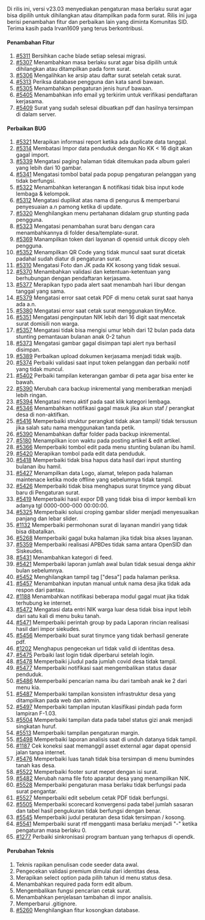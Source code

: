 Di rilis ini, versi v23.03 menyediakan pengaturan masa berlaku surat agar bisa dipilih untuk dihilangkan atau ditampilkan pada form surat. Rilis ini juga berisi penambahan fitur dan perbaikan lain yang diminta Komunitas SID.
Terima kasih pada Irvan1609 yang terus berkontribusi.

#### Penambahan Fitur

1. [#5311](https://github.com/OpenSID/OpenSID/issues/5311) Bersihkan cache blade setiap selesai migrasi.
2. [#5307](https://github.com/OpenSID/OpenSID/issues/5307) Menambahkan masa berlaku surat agar bisa dipilih untuk dihilangkan atau ditampilkan pada form surat.
3. [#5306](https://github.com/OpenSID/OpenSID/issues/5306) Mengalihkan ke arsip atau daftar surat setelah cetak surat.
4. [#5313](https://github.com/OpenSID/OpenSID/issues/5313) Periksa database pengguna dan kata sandi bawaan.
5. [#5305](https://github.com/OpenSID/OpenSID/issues/5305) Menambahkan pengaturan jenis huruf bawaan.
6. [#5405](https://github.com/OpenSID/OpenSID/issues/5405) Menambahkan info email yg terkirim untuk verifikasi pendaftaran kerjasama.
7. [#5409](https://github.com/OpenSID/OpenSID/issues/5409) Surat yang sudah selesai dibuatkan pdf dan hasilnya tersimpan di dalam server.

#### Perbaikan BUG

1. [#5321](https://github.com/OpenSID/OpenSID/issues/5321) Merapikan informasi report ketika ada duplicate data tanggal.
2. [#5314](https://github.com/OpenSID/OpenSID/issues/5314) Membatasi Impor data penduduk dengan No KK < 16 digit akan gagal import.
3. [#5339](https://github.com/OpenSID/OpenSID/issues/5339) Mengatasi paging halaman tidak ditemukan pada album galeri yang lebih dari 10 gambar.
4. [#5341](https://github.com/OpenSID/OpenSID/issues/5341) Mengatasi tombol batal pada popup pengaturan pelanggan yang tidak berfungsi.
5. [#5322](https://github.com/OpenSID/OpenSID/issues/5322) Menambahkan keterangan & notifikasi tidak bisa input kode lembaga & kelompok.
6. [#5312](https://github.com/OpenSID/OpenSID/issues/5312) Mengatasi duplikat atas nama di pengurus & memperbarui penyesuaian a.n pamong ketika di update.
7. [#5320](https://github.com/OpenSID/OpenSID/issues/5320) Menghilangkan menu pertahanan didalam grup stunting pada pengguna.
8. [#5323](https://github.com/OpenSID/OpenSID/issues/5323) Mengatasi penambahan surat baru dengan cara menambahkannya di folder desa/template-surat.
9. [#5369](https://github.com/OpenSID/OpenSID/issues/5369) Manampilkan token dari layanan di opensid untuk dicopy oleh pengguna.
10. [#5352](https://github.com/OpenSID/OpenSID/issues/5352) Menampilkan QR Code yang tidak muncul saat surat dicetak padahal sudah diatur di pengaturan surat.
11. [#5310](https://github.com/OpenSID/OpenSID/issues/5310) Mengatasi Foto dan JK pada KK kosong yang tidak sesuai.
12. [#5370](https://github.com/OpenSID/OpenSID/issues/5370) Menambahkan validasi dan ketentuan-ketentuan yang berhubungan dengan pendaftaran kerjasama.
13. [#5377](https://github.com/OpenSID/OpenSID/issues/5377) Merapikan typo pada alert saat menambah hari libur dengan tanggal yang sama.
14. [#5379](https://github.com/OpenSID/OpenSID/issues/5379) Mengatasi error saat cetak PDF di menu cetak surat saat hanya ada a.n.
15. [#5380](https://github.com/OpenSID/OpenSID/issues/5380) Mengatasi error saat cetak surat menggunakan tinyMce.
16. [#5351](https://github.com/OpenSID/OpenSID/issues/5351) Mengatasi penginputan NIK lebih dari 16 digit saat mencetak surat domisili non warga.
17. [#5357](https://github.com/OpenSID/OpenSID/issues/5357) Mengatasi tidak bisa mengisi umur lebih dari 12 bulan pada data stunting pemantauan bulanan anak 0-2 tahun
18. [#5373](https://github.com/OpenSID/OpenSID/issues/5373) Mengatasi gambar gagal disimpan tapi alert nya berhasil disimpan.
19. [#5389](https://github.com/OpenSID/OpenSID/issues/5389) Perbaikan upload dokumen kerjasama menjadi tidak wajib.
20. [#5374](https://github.com/OpenSID/OpenSID/issues/5374) Perbaiki validasi saat input token pelanggan dan perbaiki notif yang tidak muncul.
21. [#5402](https://github.com/OpenSID/OpenSID/issues/5402) Perbaiki tampilan keterangan gambar di peta agar bisa enter ke bawah.
22. [#5390](https://github.com/OpenSID/OpenSID/issues/5390) Merubah cara backup inkremental yang memberatkan menjadi lebih ringan.
23. [#5394](https://github.com/OpenSID/OpenSID/issues/5394) Mengatasi menu aktif pada saat klik kategori lembaga.
24. [#5346](https://github.com/OpenSID/OpenSID/issues/5346) Menambahkan notifikasi gagal masuk jika akun staf / perangkat desa di non-aktifkan.
25. [#5416](https://github.com/OpenSID/OpenSID/issues/5416) Memperbaiki struktur perangkat tidak akan tampil/ tidak tersusun jika salah satu nama menggunakan tanda petik.
26. [#5390](https://github.com/OpenSID/OpenSID/issues/5390) Menambahkan daftar folder pada backup inkremental.
27. [#5180](https://github.com/OpenSID/OpenSID/issues/5180) Menampilkan icon waktu pada posting artikel & edit artikel.
28. [#5366](https://github.com/OpenSID/OpenSID/issues/5366) Memperbaiki tombol edit pada menu stunting bulanan ibu hamil.
29. [#5420](https://github.com/OpenSID/OpenSID/issues/5420) Merapikan tombol pada edit data penduduk.
30. [#5418](https://github.com/OpenSID/OpenSID/issues/5418) Memperbaiki tidak bisa hapus data hasil dari input stunting bulanan ibu hamil.
31. [#5427](https://github.com/OpenSID/OpenSID/issues/5427) Menampilkan data Logo, alamat, telepon pada halaman maintenace ketika mode offline yang sebelumnya tidak tampil.
32. [#5426](https://github.com/OpenSID/OpenSID/issues/5426) Memperbaiki tidak bisa menghapus surat tinymce yang dibuat baru di Pengaturan surat.
33. [#5419](https://github.com/OpenSID/OpenSID/issues/5419) Memperbaiki hasil expor DB yang tidak bisa di impor kembali krn adanya tgl 0000-000-000 00:00:00.
34. [#5325](https://github.com/OpenSID/OpenSID/issues/5325) Memperbaiki solusi croping gambar slider menjadi menyesuaikan panjang dan lebar slider.
35. [#1132](https://github.com/OpenSID/premium/issues/1132) Memperbaiki permohonan surat di layanan mandiri yang tidak bisa dibatalkan.
36. [#5268](https://github.com/OpenSID/OpenSID/issues/5268) Memperbaiki gagal buka halaman jika tidak bisa akses layanan.
37. [#5359](https://github.com/OpenSID/OpenSID/issues/5359) Memperbaiki realisasi APBDes tidak sama antara OpenSID dan Siskeudes.
38. [#5431](https://github.com/OpenSID/OpenSID/issues/5431) Menambahkan kategori di feed.
39. [#5421](https://github.com/OpenSID/OpenSID/issues/5421) Memperbaiki laporan jumlah awal bulan tidak sesuai denga akhir bulan sebelumnya.
40. [#5452](https://github.com/OpenSID/OpenSID/issues/5452) Menghilangkan tampil tag ["desa"] pada halaman periksa.
41. [#5457](https://github.com/OpenSID/OpenSID/issues/5457) Menambahkan inputan manual untuk nama desa jika tidak ada respon dari pantau.
42. [#1188](https://github.com/OpenSID/premium/issues/1188) Menambahkan notifikasi beberapa modul gagal muat jika tidak terhubung ke internet.
43. [#5472](https://github.com/OpenSID/OpenSID/issues/5472) Mengatasi data entri NIK warga luar desa tidak bisa input lebih dari satu kali di menu buku tanah.
44. [#5471](https://github.com/OpenSID/OpenSID/issues/5471) Memperbaiki perintah group by pada Laporan rincian realisasi hasil dari impor siekudes.
45. [#5456](https://github.com/OpenSID/OpenSID/issues/5456) Memperbaiki buat surat tinymce yang tidak berhasil generate pdf.
46. [#1202](https://github.com/OpenSID/premium/issues/1202) Menghapus pengecekan url tidak valid di identitas desa.
47. [#5475](https://github.com/OpenSID/OpenSID/issues/5475) Perbaiki last login tidak diperbarui setelah login.
48. [#5478](https://github.com/OpenSID/OpenSID/issues/5478) Memperbaiki jJudul pada jumlah covid desa tidak tampil.
49. [#5477](https://github.com/OpenSID/OpenSID/issues/5477) Memperbaiki notifikasi saat mengembalikan status dasar penduduk.
50. [#5486](https://github.com/OpenSID/OpenSID/issues/5486) Memperbaiki pencarian nama ibu dari tambah anak ke 2 dari menu kia.
51. [#5487](https://github.com/OpenSID/OpenSID/issues/5487) Memperbaiki tampilan konsisten infrastruktur desa yang ditampilkan pada web dan admin.
52. [#5497](https://github.com/OpenSID/OpenSID/issues/5497) Memperbaiki tampilan inputan klasifikasi pindah pada form lampiran F-1.03.
53. [#5504](https://github.com/OpenSID/OpenSID/issues/5504) Memperbaiki tampilan data pada tabel status gizi anak menjadi singkatan huruf.
54. [#5513](https://github.com/OpenSID/OpenSID/issues/5513) Memperbaiki tampilan pengaturan margin.
55. [#5498](https://github.com/OpenSID/OpenSID/issues/5498) Memperbaiki laporan analisis saat di unduh datanya tidak tampil.
56. [#1187](https://github.com/OpenSID/premium/issues/1187) Cek koneksi saat memanggil asset external agar dapat opensid jalan tanpa internet.
57. [#5476](https://github.com/OpenSID/OpenSID/issues/5476) Memperbaiki luas tanah tidak bisa tersimpan di menu bumindes tanah kas desa.
58. [#5522](https://github.com/OpenSID/OpenSID/issues/5522) Memperbaiki footer surat mepet dengan isi surat.
59. [#5482](https://github.com/OpenSID/OpenSID/issues/5482) Merubah nama file foto aparatur desa yang menampilkan NIK.
60. [#5528](https://github.com/OpenSID/OpenSID/issues/5528) Memperbaiki pengaturan masa berlaku tidak berfungsi pada surat pengantar.
61. [#5527](https://github.com/OpenSID/OpenSID/issues/5527) Memperbaiki edit sebelum cetak PDF tidak berfungsi.
62. [#5505](https://github.com/OpenSID/OpenSID/issues/5505) Memperbaiki scorecard konvergensi pada tabel jumlah sasaran dan tabel hasil pengukuran tidak berfungsi dengan benar.
63. [#5545](https://github.com/OpenSID/OpenSID/issues/5545) Memperbaiki judul peraturan desa tidak tersimpan / kosong.
64. [#5541](https://github.com/OpenSID/OpenSID/issues/5541) Memperbaiki surat rtf mengganti masa berlaku menjadi "-" ketika pengaturan masa berlaku 0.
65. [#1277](https://github.com/OpenSID/OpenSID/issues/1277) Perbaiki sinkronisasi program bantuan yang terhapus di opendk.

#### Perubahan Teknis

1. Teknis rapikan penulisan code seeder data awal.
2. Pengecekan validasi premium dimulai dari identitas desa.
3. Merapikan select option pada pilih tahun id menu status desa.
4. Menambahkan required pada form edit album.
5. Mengembalikan fungsi pencarian cetak surat.
6. Menambahkan penjelasan tambahan di impor analisis.
7. Memperbarui .gitignore.
8. [#5260](https://github.com/OpenSID/OpenSID/issues/5260) Menghilangkan fitur kosongkan database.